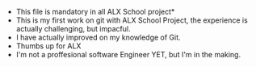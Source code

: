   * This file is mandatory in all ALX School project*
  * This is my first work on git with ALX School Project, the experience is actually  challenging, but impacful.
  * I have actually improved on my knowledge of Git.
  * Thumbs up for ALX
  * I'm not a proffesional software Engineer YET, but I'm in the making.
